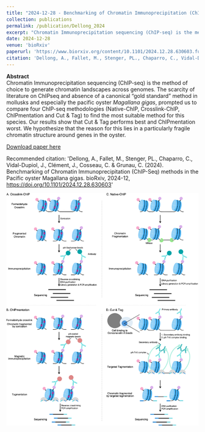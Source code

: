 ```yaml
---
title: "2024-12-28 - Benchmarking of Chromatin Immunoprecipitation (ChIP-Seq) methods in the Pacific oyster Magallana gigas"
collection: publications
permalink: /publication/Dellong_2024
excerpt: "Chromatin Immunoprecipitation sequencing (ChIP-seq) is the method of choice to generate chromatin landscapes across genomes. The scarcity of literature on ChIPseq and absence of a canonical “gold standard” method in mollusks and especially the pacific oyster *Magallana gigas*, prompted us to compare four ChIP-seq methodologies (Native-ChIP, Crosslink-ChIP, ChIPmentation and Cut & Tag) to find the most suitable method for this species. Our results show that Cut & Tag performs best and ChIPmentation worst. We hypothesize that the reason for this lies in a particularly fragile chromatin structure around genes in the oyster."
date: 2024-12-28
venue: 'bioRxiv'
paperurl: 'https://www.biorxiv.org/content/10.1101/2024.12.28.630603.full.pdf'
citation: 'Dellong, A., Fallet, M., Stenger, PL., Chaparro, C., Vidal-Dupiol, J., Clément, J., Cosseau, C. & Grunau, C. (2024). Benchmarking of Chromatin Immunoprecipitation (ChIP-Seq) methods in the Pacific oyster Magallana gigas. bioRxiv, 2024-12,  https://doi.org/10.1101/2024.12.28.630603'
---
```

**Abstract**  
Chromatin Immunoprecipitation sequencing (ChIP-seq) is the method of choice to generate chromatin landscapes across genomes. The scarcity of literature on ChIPseq and absence of a canonical “gold standard” method in mollusks and especially the pacific oyster *Magallana gigas*, prompted us to compare four ChIP-seq methodologies (Native-ChIP, Crosslink-ChIP, ChIPmentation and Cut & Tag) to find the most suitable method for this species. Our results show that Cut & Tag performs best and ChIPmentation worst. We hypothesize that the reason for this lies in a particularly fragile chromatin structure around genes in the oyster.

[Download paper here](https://www.biorxiv.org/content/10.1101/2024.12.28.630603.full.pdf)

Recommended citation: 'Dellong, A., Fallet, M., Stenger, PL., Chaparro, C., Vidal-Dupiol, J., Clément, J., Cosseau, C. & Grunau, C. (2024). Benchmarking of Chromatin Immunoprecipitation (ChIP-Seq) methods in the Pacific oyster Magallana gigas. bioRxiv, 2024-12,  https://doi.org/10.1101/2024.12.28.630603'

<div style="text-align: center;"> <img src="/images/Dellong_2024.png" style="width: 1600px; height: auto;"> </div>
